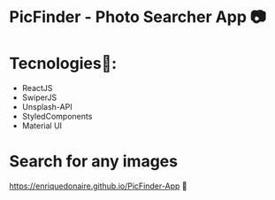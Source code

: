 #  PicFinder - Photo Searcher App  📷

#  Tecnologies🧰: 

- ReactJS <br/>
- SwiperJS <br/>
- Unsplash-API <br/>
- StyledComponents <br/>
- Material UI <br/>

#  Search for any images 
 
   https://enriquedonaire.github.io/PicFinder-App  🔎

